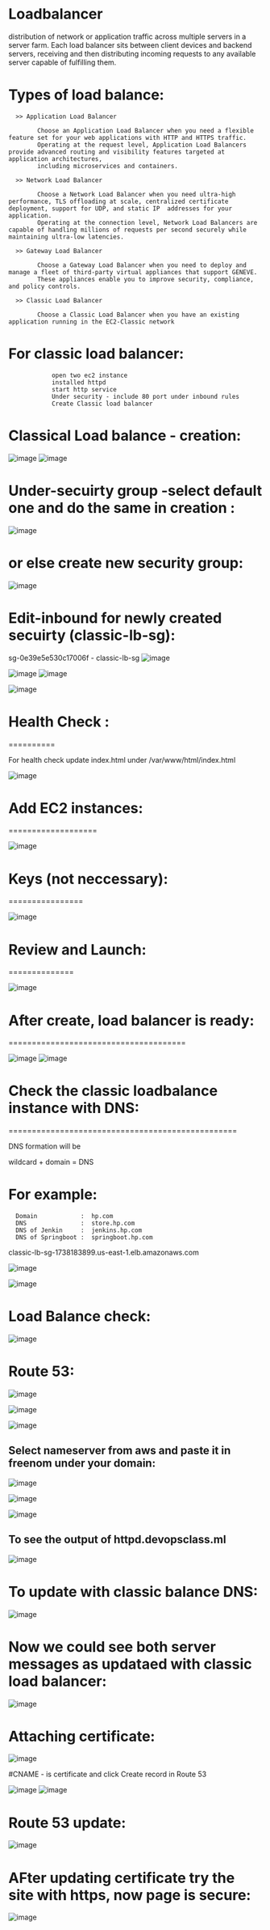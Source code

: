 # Loadbalancer
   distribution of network or application traffic across multiple servers in a server farm. 
   Each load balancer sits between client devices and backend servers, receiving and then distributing incoming requests to any available server capable of fulfilling them.
   
  Types of load balance:
  ======================
  
      >> Application Load Balancer
   
            Choose an Application Load Balancer when you need a flexible feature set for your web applications with HTTP and HTTPS traffic. 
            Operating at the request level, Application Load Balancers provide advanced routing and visibility features targeted at application architectures, 
            including microservices and containers.
            
      >> Network Load Balancer
      
            Choose a Network Load Balancer when you need ultra-high performance, TLS offloading at scale, centralized certificate deployment, support for UDP, and static IP  addresses for your application. 
            Operating at the connection level, Network Load Balancers are capable of handling millions of requests per second securely while maintaining ultra-low latencies.
            
      >> Gateway Load Balancer
      
            Choose a Gateway Load Balancer when you need to deploy and manage a fleet of third-party virtual appliances that support GENEVE. 
            These appliances enable you to improve security, compliance, and policy controls.
            
      >> Classic Load Balancer
      
            Choose a Classic Load Balancer when you have an existing application running in the EC2-Classic network
      
 
 # For classic load balancer:  
 
                open two ec2 instance 
                installed httpd 
                start http service
                Under security - include 80 port under inbound rules
                Create Classic load balancer
      
 
  Classical Load balance - creation:
   =====================

![image](https://user-images.githubusercontent.com/54719289/108116132-21066b80-70c1-11eb-8407-5c3f91bd7f95.png)
![image](https://user-images.githubusercontent.com/54719289/108116277-527f3700-70c1-11eb-9c71-5b1e41ee019f.png)

Under-secuirty group -select default one and do the same in creation :
=============================================

![image](https://user-images.githubusercontent.com/54719289/108116614-d89b7d80-70c1-11eb-98da-cee9c79c5699.png)

or else create new security group:
=================================

![image](https://user-images.githubusercontent.com/54719289/108117359-d1c13a80-70c2-11eb-852a-839ecd0e7af2.png)

Edit-inbound for newly created secuirty (classic-lb-sg):
=======================================================

sg-0e39e5e530c17006f - classic-lb-sg
![image](https://user-images.githubusercontent.com/54719289/108117520-02a16f80-70c3-11eb-928c-89a8a221fb86.png)

![image](https://user-images.githubusercontent.com/54719289/108117691-3f6d6680-70c3-11eb-867c-9eb250bf1431.png)
![image](https://user-images.githubusercontent.com/54719289/108117732-52803680-70c3-11eb-9187-c1d4f25ca419.png)

![image](https://user-images.githubusercontent.com/54719289/108118176-fa95ff80-70c3-11eb-9a87-be6ba423cb95.png)


# Health Check : 
==========

For health check update index.html under /var/www/html/index.html

![image](https://user-images.githubusercontent.com/54719289/108118346-3cbf4100-70c4-11eb-8d12-2371ce7f382d.png)


 
# Add EC2 instances:
===================

![image](https://user-images.githubusercontent.com/54719289/108119506-e94df280-70c5-11eb-8ae7-41d8666baee8.png)


# Keys (not neccessary):
================

![image](https://user-images.githubusercontent.com/54719289/108119627-15697380-70c6-11eb-86f7-f5b85cc83fe2.png)

# Review and Launch:
==============

![image](https://user-images.githubusercontent.com/54719289/108119691-27e3ad00-70c6-11eb-9395-a2ec6e2fbc69.png)

# After create, load balancer is ready:
======================================

![image](https://user-images.githubusercontent.com/54719289/108119808-5497c480-70c6-11eb-8ae2-751f26ceab43.png)
![image](https://user-images.githubusercontent.com/54719289/108119882-709b6600-70c6-11eb-9378-b236cac3bcf5.png)


# Check the classic loadbalance instance with DNS:
=================================================

DNS formation will be 

   wildcard + domain = DNS
   
   For example:
   ===========
   
      Domain            :  hp.com
      DNS               :  store.hp.com
      DNS of Jenkin     :  jenkins.hp.com
      DNS of Springboot :  springboot.hp.com

classic-lb-sg-1738183899.us-east-1.elb.amazonaws.com

![image](https://user-images.githubusercontent.com/54719289/108120681-aa20a100-70c7-11eb-96fd-358538413212.png)

![image](https://user-images.githubusercontent.com/54719289/108120626-9412e080-70c7-11eb-87e3-83733b2d8a5b.png)


# Load Balance check:


![image](https://user-images.githubusercontent.com/54719289/108121967-98d89400-70c9-11eb-8ed9-6dba23ab41d6.png)


# Route 53:

![image](https://user-images.githubusercontent.com/54719289/108123996-ae02f200-70cc-11eb-883c-dde8f31f9bb6.png)

![image](https://user-images.githubusercontent.com/54719289/108124093-cb37c080-70cc-11eb-9269-de13fa5aaaaf.png)

![image](https://user-images.githubusercontent.com/54719289/108124159-e0145400-70cc-11eb-9b2e-6e557fee3e61.png)


## Select nameserver from aws and paste it in freenom under your domain:

![image](https://user-images.githubusercontent.com/54719289/108124499-4ef1ad00-70cd-11eb-9c1c-a3225844a606.png)

![image](https://user-images.githubusercontent.com/54719289/108124784-97a96600-70cd-11eb-8699-fa2e024e69b6.png)

![image](https://user-images.githubusercontent.com/54719289/108125247-35049a00-70ce-11eb-95c0-ae6a0994ff02.png)


## To see the output of httpd.devopsclass.ml

![image](https://user-images.githubusercontent.com/54719289/108125361-582f4980-70ce-11eb-9931-5fdbc6d49eae.png)


# To update with classic balance DNS:

![image](https://user-images.githubusercontent.com/54719289/108125857-18b52d00-70cf-11eb-8cda-08a598cf6f00.png)

# Now we could see both server messages as updataed with classic load balancer:

![image](https://user-images.githubusercontent.com/54719289/108126029-531eca00-70cf-11eb-81ec-198af5bfe5b5.png)


# Attaching certificate:

![image](https://user-images.githubusercontent.com/54719289/108126562-fff94700-70cf-11eb-86c7-77f89d54cca2.png)

#CNAME - is certificate and click Create record in Route 53

![image](https://user-images.githubusercontent.com/54719289/108126885-63837480-70d0-11eb-8e0f-67d7b5c9d7d7.png)
![image](https://user-images.githubusercontent.com/54719289/108127009-9d547b00-70d0-11eb-9743-a6f96d7211be.png)

# Route 53 update:

![image](https://user-images.githubusercontent.com/54719289/108127142-c96ffc00-70d0-11eb-961c-65bdd441525f.png)


# AFter updating certificate try the site with https, now page is secure:

![image](https://user-images.githubusercontent.com/54719289/108128283-831b9c80-70d2-11eb-9bec-30fa241f8ee7.png)


